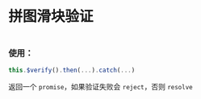 # 拼图滑块验证

<img :src="$withBase('/puzzle-verify.png')">

### 使用：

```js
this.$verify().then(...).catch(...)
```

返回一个 `promise`，如果验证失败会 `reject`，否则 `resolve`
